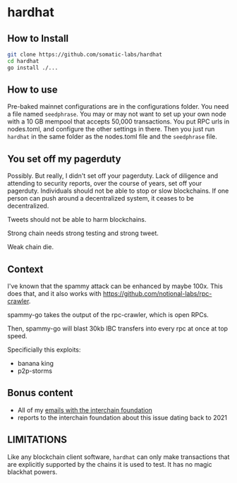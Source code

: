 # hardhat

## How to Install

```bash
git clone https://github.com/somatic-labs/hardhat
cd hardhat
go install ./...
```

## How to use

Pre-baked mainnet configurations are in the configurations folder.  You need a file named `seedphrase`.  You may or may not want to set up your own node with a 10 GB mempool that accepts 50,000 transactions.  You put RPC urls in nodes.toml, and configure the other settings in there.  Then you just run `hardhat` in the same folder as the nodes.toml file and the `seedphrase` file.

## You set off my pagerduty

Possibly.  But really, I didn't set off your pagerduty.  Lack of diligence and attending to security reports, over the course of years, set off your pagerduty.  Individuals should not be able to stop or slow blockchains.  If one person can push around a decentralized system, it ceases to be decentralized. 

Tweets should not be able to harm blockchains.

Strong chain needs strong testing and strong tweet.

Weak chain die.

## Context

I've known that the spammy attack can be enhanced by maybe 100x.  This does that, and it also works with https://github.com/notional-labs/rpc-crawler.

spammy-go takes the output of the rpc-crawler, which is open RPCs.  

Then, spammy-go will blast 30kb IBC transfers into every rpc at once at top speed.  

Specificially this exploits:

* banana king
* p2p-storms



## Bonus content

* All of my [emails with the interchain foundation](./emails)
* reports to the interchain foundation about this issue dating back to 2021

## LIMITATIONS

Like any blockchain client software, `hardhat` can only make transactions that are explicitly supported by the chains it is used to test.  It has no magic blackhat powers.  




